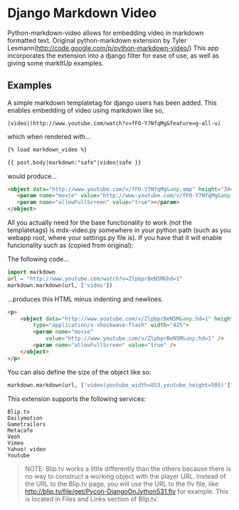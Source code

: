 Django Markdown Video
=====================

Python-markdown-video allows for embedding video in markdown formatted text.
Original python-markdown extension by Tyler Lesmann(http://code.google.com/p/python-markdown-video/)
This app incorporates the extension into a django filter for ease of use, as well as giving some markItUp examples.

Examples
---------

A simple markdown templatetag for django users has been added. This enables embedding of video using markdown like so,

```
|video|(http://www.youtube.com/watch?v=fFO-Y7NfqMg&feature=g-all-u)
```

which when rendered with...

```html
{% load markdown_video %}

{{ post.body|markdown:"safe"|video|safe }}
```

would produce...

```html
<object data="http://www.youtube.com/v/fFO-Y7NfqMg&amp;amp" height="344" type="application/x-shockwave-flash" width="425">
   <param name="movie" value="http://www.youtube.com/v/fFO-Y7NfqMg&amp;amp"></param>
   <param name="allowFullScreen" value="true"></param>
</object>
```

All you actually need for the base functionality to work (not the templatetags) is mdx-video.py somewhere in your python path (such as you webapp root, where your settings.py file is). If you have that it will enable funcionality such as (copied from original):

The following code...

```python
import markdown
url = "http://www.youtube.com/watch?v=ZlpbprBeN5M&hd=1"
markdown.markdown(url, ['video'])
```

...produces this HTML minus indenting and newlines.

```html
<p>
    <object data="http://www.youtube.com/v/ZlpbprBeN5M&amp;hd=1" height="344" 
        type="application/x-shockwave-flash" width="425">
        <param name="movie"
            value="http://www.youtube.com/v/ZlpbprBeN5M&amp;hd=1" />
        <param name="allowFullScreen" value="true" />
    </object>
</p>
```

You can also define the size of the object like so:

```python
markdown.markdown(url, ['video(youtube_width=853,youtube_height=505)'])
```

This extension supports the following services:

```
Blip.tv
Dailymotion
Gametrailers
Metacafe
Veoh
Vimeo
Yahoo! video
Youtube
```

> NOTE: Blip.tv works a little differently than the others because there is no way to construct a working object with the player URL. Instead of the URL to the Blip.tv page, you will use the URL to the flv file, like http://blip.tv/file/get/Pycon-DjangoOnJython531.flv for example. This is located in Files and Links section of Blip.tv.